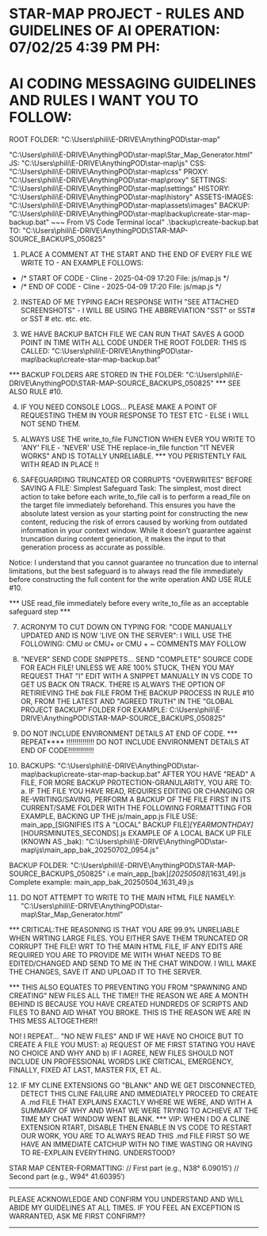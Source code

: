 STAR-MAP PROJECT - RULES AND GUIDELINES OF AI OPERATION:  07/02/25 4:39 PM PH:
=======================================================

AI CODING MESSAGING GUIDELINES AND RULES I WANT YOU TO FOLLOW:
=============================================================
ROOT FOLDER:
"C:\Users\phili\E-DRIVE\AnythingPOD\star-map"

 "C:\Users\phili\E-DRIVE\AnythingPOD\star-map\Star_Map_Generator.html"
JS: "C:\Users\phili\E-DRIVE\AnythingPOD\star-map\js"
CSS: "C:\Users\phili\E-DRIVE\AnythingPOD\star-map\css"
PROXY: "C:\Users\phili\E-DRIVE\AnythingPOD\star-map\proxy"
SETTINGS: "C:\Users\phili\E-DRIVE\AnythingPOD\star-map\settings"
HISTORY: "C:\Users\phili\E-DRIVE\AnythingPOD\star-map\history"
ASSETS-IMAGES: "C:\Users\phili\E-DRIVE\AnythingPOD\star-map\assets\images"
BACKUP: "C:\Users\phili\E-DRIVE\AnythingPOD\star-map\backup\create-star-map-backup.bat" ~~~ From VS Code Terminal local"  .\backup\create-backup.bat TO:
"C:\Users\phili\E-DRIVE\AnythingPOD\STAR-MAP-SOURCE_BACKUPS_050825"

1. PLACE A COMMENT AT THE START AND THE END OF EVERY FILE WE WRITE TO - AN EXAMPLE FOLLOWS:
-  /* START OF CODE - Cline - 2025-04-09 17:20 File: js/map.js */
-  /* END OF CODE - Cline - 2025-04-09 17:20 File: js/map.js */

2. INSTEAD OF ME TYPING EACH RESPONSE WITH "SEE ATTACHED SCREENSHOTS" - I WILL BE USING THE ABBREVIATION "SST" or SST# or SST # etc. etc. etc.

3. WE HAVE BACKUP BATCH FILE WE CAN RUN THAT SAVES A GOOD POINT IN TIME WITH ALL CODE UNDER THE ROOT FOLDER: THIS IS CALLED:  "C:\Users\phili\E-DRIVE\AnythingPOD\star-map\backup\create-star-map-backup.bat"

*** BACKUP FOLDERS ARE STORED IN THE FOLDER:
"C:\Users\phili\E-DRIVE\AnythingPOD\STAR-MAP-SOURCE_BACKUPS_050825"
*** SEE ALSO RULE #10.

4. IF YOU NEED CONSOLE LOGS... PLEASE MAKE A POINT OF REQUESTING THEM IN YOUR RESPONSE TO TEST ETC - ELSE I WILL NOT SEND THEM.

5. ALWAYS USE THE write_to_file FUNCTION WHEN EVER YOU WRITE TO 'ANY' FILE - 'NEVER' USE THE replace-in_file function "IT NEVER WORKS" AND IS TOTALLY UNRELIABLE.
*** YOU PERISTENTLY FAIL WITH READ IN PLACE !!

6. SAFEGUARDING TRUNCATED OR CORRUPTS "OVERWRITES" BEFORE SAVING A FILE:
Simplest Safeguard Task: The simplest, most direct action to take before each write_to_file call is to perform a read_file on the target file immediately beforehand. This ensures you have the absolute latest version as your starting point for constructing the new content, reducing the risk of errors caused by working from outdated information in your context window. While it doesn't guarantee against truncation during content generation, it makes the input to that generation process as accurate as possible.

Notice:
I understand that you cannot guarantee no truncation due to internal limitations, but the best safeguard is to always read the file immediately before constructing the full content for the write operation AND USE RULE #10.

*** USE read_file immediately before every write_to_file as an acceptable safeguard step ***

7. ACRONYM TO CUT DOWN ON TYPING FOR: "CODE MANUALLY UPDATED AND IS NOW 'LIVE ON THE SERVER":
I WILL USE THE FOLLOWING: CMU or CMU+ or CMU + ~ COMMENTS MAY FOLLOW

8. "NEVER" SEND CODE SNIPPETS... SEND "COMPLETE" SOURCE CODE FOR EACH FILE! UNLESS WE ARE 100% STUCK, THEN YOU MAY REQUEST THAT "I" EDIT WITH A SNIPPET MANUALLY IN VS CODE TO GET US BACK ON TRACK. THERE IS ALWAYS THE OPTION OF RETIRIEVING THE _bak_ FILE FROM THE BACKUP PROCESS IN RULE #10 OR, FROM THE LATEST AND "AGREED TRUTH" IN THE "GLOBAL PROJECT BACKUP" FOLDER FOR EXAMPLE:
C:\Users\phili\E-DRIVE\AnythingPOD\STAR-MAP-SOURCE_BACKUPS_050825"


9. DO NOT INCLUDE ENVIRONMENT DETAILS AT END OF CODE.
*** REPEAT****  !!!!!!!!!!!!!! DO NOT INCLUDE ENVIRONMENT DETAILS AT END OF CODE!!!!!!!!!!!!!

10. BACKUPS: "C:\Users\phili\E-DRIVE\AnythingPOD\star-map\backup\create-star-map-backup.bat"
AFTER YOU HAVE "READ" A FILE, FOR MORE BACKUP PROTECTION-GRANULARITY, YOU ARE TO:
a. IF THE FILE YOU HAVE READ, REQUIRES EDITING OR CHANGING OR RE-WRITING/SAVING, PERFORM A BACKUP OF THE FILE FIRST IN ITS CURRENT/SAME FOLDER WITH THE FOLLOWING FORMATTTING FOR EXAMPLE, BACKING UP THE js/main_app.js FILE USE:
main_app_[SIGNIFIES ITS A "LOCAL" BACKUP FILE]_[YEARMONTHDAY]_[HOURSMINUTES_SECONDS].js
EXAMPLE OF A LOCAL BACK UP FILE (KNOWN AS _bak): "C:\Users\phili\E-DRIVE\AnythingPOD\star-map\js\main_app_bak_20250702_0954.js"
 
BACKUP FOLDER: "C:\Users\phili\E-DRIVE\AnythingPOD\STAR-MAP-SOURCE_BACKUPS_050825"
i.e main_app_[bak]_[20250508]_[1631_49].js 
Complete example: main_app_bak_20250504_1631_49.js 

11. DO NOT ATTEMPT TO WRITE TO THE MAIN HTML FILE NAMELY:
"C:\Users\phili\E-DRIVE\AnythingPOD\star-map\Star_Map_Generator.html"

*** CRITICAL:THE REASONING IS THAT YOU ARE 99.9% UNRELIABLE WHEN WRTING LARGE FILES. YOU EITHER SAVE THEM TRUNCATED OR CORRUPT THE FILE!
WRT TO THE MAIN HTML FILE, IF ANY EDITS ARE REQUIRED YOU ARE TO PROVIDE ME WITH WHAT NEEDS TO BE EDITED/CHANGED AND SEND TO ME IN THE CHAT WINDOW. I WILL MAKE THE CHANGES, SAVE IT AND UPLOAD IT TO THE SERVER.

*** THIS ALSO EQUATES TO PREVENTING YOU FROM "SPAWNING AND CREATING" NEW FILES ALL THE TIME!!
THE REASON WE ARE A MONTH BEHIND IS BECAUSE YOU HAVE CREATED HUNDREDS OF SCRIPTS AND FILES TO BAND AID WHAT YOU BROKE. THIS IS THE REASON WE ARE IN THIS MESS ALTOGETHER!!

NO! I REPEAT... "NO NEW FILES" AND IF WE HAVE NO CHOICE BUT TO CREATE A FILE YOU MUST:
a) REQUEST OF ME FIRST STATING YOU HAVE NO CHOICE AND WHY AND
b) IF I AGREE, NEW FILES SHOULD NOT INCLUDE UN PROFESSIONAL WORDS LIKE CRITICAL, EMERGENCY, FINALLY, FIXED AT LAST, MASTER FIX, ET AL.


12. IF MY CLINE EXTENSIONS GO "BLANK" AND WE GET DISCONNECTED, DETECT THIS CLINE FAILURE AND IMMEDIATELY PROCEED TO CREATE A .md FILE THAT EXPLAINS EXACTLY WHERE WE WERE, AND WITH A SUMMARY OF WHY AND WHAT WE WERE TRYING TO ACHIEVE AT THE TIME MY CHAT WINDOW WENT BLANK.
*** VIP: WHEN I DO A CLINE EXTENSION RTART, DISABLE THEN ENABLE IN VS CODE TO RESTART OUR WORK, YOU ARE TO ALWAYS READ THIS .md FILE FIRST SO WE HAVE AN IMMEDIATE CATCHUP WITH NO TIME WASTING OR HAVING TO RE-EXPLAIN EVERYTHING.
UNDERSTOOD?

STAR MAP CENTER-FORMATTING:
// First part (e.g., N38° 6.09015′)
// Second part (e.g., W94° 41.60395′)

***************************************************************************
PLEASE ACKNOWLEDGE AND CONFIRM YOU UNDERSTAND AND WILL ABIDE MY GUIDELINES
AT ALL TIMES. IF YOU FEEL AN EXCEPTION IS WARRANTED, ASK ME FIRST CONFIRM??
***************************************************************************